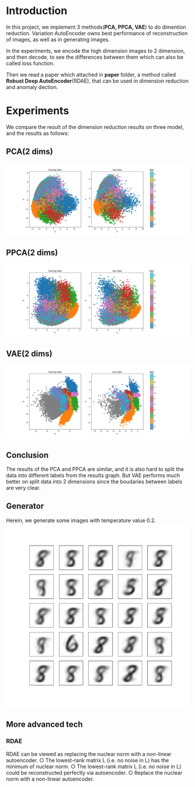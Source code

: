 # Introduction

In this project, we implement 3 methods(**PCA, PPCA, VAE**) to do dimention reduction. Variation AutoEncoder owns best performance of reconstruction of images, as well as in generating images. 

In the experiments, we encode the high dimension images to 2 dimension, and then decode, to see the differences between them which can also be called loss function. 

Then we read a paper which attached in **paper** folder, a method called **Robust Deep AutoEncoder**(RDAE), that can be used in dimension reduction and anomaly dection.

# Experiments
We compare the result of the dimension reduction results on three model, and the results as follows: 
## PCA(2 dims) 
<img src="graph/pca.png">

## PPCA(2 dims)
<img src="graph/ppca.png">


## VAE(2 dims)
<img src="graph/vae.png">

## Conclusion
The results of the PCA and PPCA are similar, and it is also hard to split the data into different labels from the results graph. But VAE performs much better on split data into 2 dimensions since the boudaries between labels are very clear.

## Generator
Herein, we generate some images with temperature value 0.2.
<img src="graph/generate_vae.png">

## More advanced tech
### RDAE
RDAE can be viewed as replacing the nuclear norm with a non-linear autoencoder.
○ The lowest-rank matrix L (i.e. no noise in L) has the minimum of nuclear norm.
○ The lowest-rank matrix L (i.e. no noise in L) could be reconstructed perfectly via autoencoder.
○ Replace the nuclear norm with a non-linear autoencoder.
